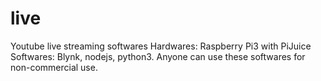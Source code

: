 # live
Youtube live streaming softwares
Hardwares: Raspberry Pi3 with PiJuice
Softwares: Blynk, nodejs, python3.
Anyone can use these softwares for non-commercial use.
